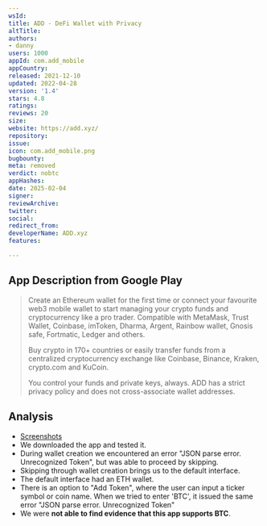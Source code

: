 ```yaml
---
wsId: 
title: ADD - DeFi Wallet with Privacy
altTitle: 
authors:
- danny
users: 1000
appId: com.add_mobile
appCountry: 
released: 2021-12-10
updated: 2022-04-28
version: '1.4'
stars: 4.8
ratings: 
reviews: 20
size: 
website: https://add.xyz/
repository: 
issue: 
icon: com.add_mobile.png
bugbounty: 
meta: removed
verdict: nobtc
appHashes: 
date: 2025-02-04
signer: 
reviewArchive: 
twitter: 
social: 
redirect_from: 
developerName: ADD.xyz
features: 

---
```


## App Description from Google Play 

> Create an Ethereum wallet for the first time or connect your favourite web3 mobile wallet to start managing your crypto funds and cryptocurrency like a pro trader. Compatible with MetaMask, Trust Wallet, Coinbase, imToken, Dharma, Argent, Rainbow wallet, Gnosis safe, Fortmatic, Ledger and others.
>
> Buy crypto in 170+ countries or easily transfer funds from a centralized cryptocurrency exchange like Coinbase, Binance, Kraken, crypto.com and KuCoin.
>
> You control your funds and private keys, always. ADD has a strict privacy policy and does not cross-associate wallet addresses.

## Analysis 

- [Screenshots](https://twitter.com/BitcoinWalletz/status/1656176836983013376)
- We downloaded the app and tested it. 
- During wallet creation we encountered an error "JSON parse error. Unrecognized Token", but was able to proceed by skipping.
- Skipping through wallet creation brings us to the default interface. 
- The default interface had an ETH wallet. 
- There is an option to "Add Token", where the user can input a ticker symbol or coin name. When we tried to enter 'BTC', it issued the same error "JSON parse error. Unrecognized Token"
- We were **not able to find evidence that this app supports BTC**.